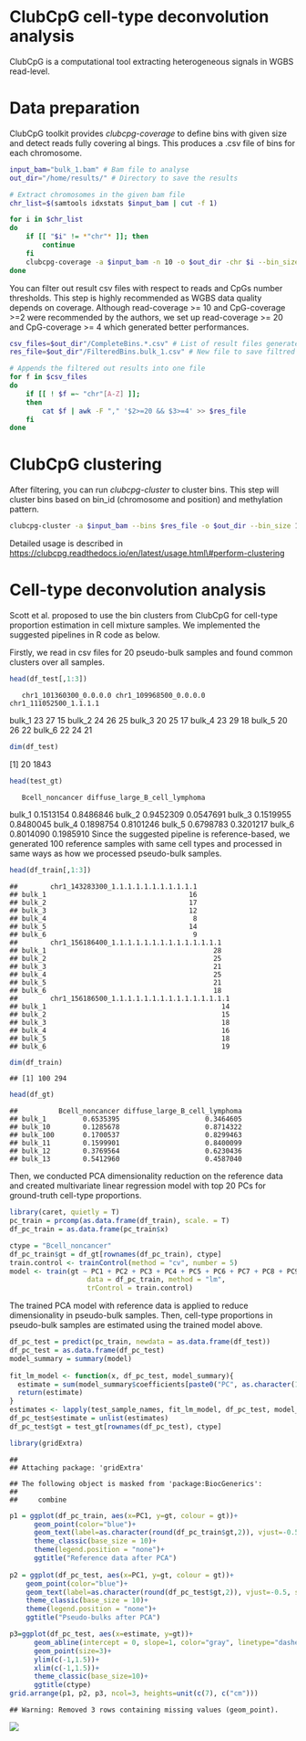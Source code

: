 ClubCpG cell-type deconvolution analysis
================

ClubCpG is a computational tool extracting heterogeneous signals in WGBS
read-level.

# **Data preparation**

ClubCpG toolkit provides *clubcpg-coverage* to define bins with given
size and detect reads fully covering al bings. This produces a .csv file
of bins for each chromosome.

``` bash
input_bam="bulk_1.bam" # Bam file to analyse
out_dir="/home/results/" # Directory to save the results

# Extract chromosomes in the given bam file
chr_list=$(samtools idxstats $input_bam | cut -f 1)

for i in $chr_list
do
    if [[ "$i" != *"chr"* ]]; then
        continue
    fi
    clubcpg-coverage -a $input_bam -n 10 -o $out_dir -chr $i --bin_size 100
done
```

You can filter out result csv files with respect to reads and CpGs
number thresholds. This step is highly recommended as WGBS data quality
depends on coverage. Although read-coverage \>= 10 and CpG-coverage \>=2
were recommended by the authors, we set up read-coverage \>= 20 and
CpG-coverage \>= 4 which generated better
performances.

``` bash
csv_files=$out_dir"/CompleteBins.*.csv" # List of result files generated by clubcpg-coverage
res_file=$out_dir"/FilteredBins.bulk_1.csv" # New file to save filtred bins

# Appends the filtered out results into one file
for f in $csv_files
do
    if [[ ! $f =~ "chr"[A-Z] ]];
    then
        cat $f | awk -F "," '$2>=20 && $3>=4' >> $res_file
    fi
done
```

# **ClubCpG clustering**

After filtering, you can run *clubcpg-cluster* to cluster bins. This
step will cluster bins based on bin\_id (chromosome and position) and
methylation
pattern.

``` bash
clubcpg-cluster -a $input_bam --bins $res_file -o $out_dir --bin_size 100 -m 4 -r 20 -n 10
```

Detailed usage is described in
<a href="url">https://clubcpg.readthedocs.io/en/latest/usage.html\#perform-clustering</a>

# **Cell-type deconvolution analysis**

Scott et al. proposed to use the bin clusters from ClubCpG for cell-type
proportion estimation in cell mixture samples. We implemented the
suggested pipelines in R code as below.

Firstly, we read in csv files for 20 pseudo-bulk samples and found
common clusters over all samples.

``` r
head(df_test[,1:3])
```

``` 
   chr1_101360300_0.0.0.0 chr1_109968500_0.0.0.0 chr1_111052500_1.1.1.1
```

bulk\_1 23 27 15 bulk\_2 24 26 25 bulk\_3 20 25 17 bulk\_4 23 29 18
bulk\_5 20 26 22 bulk\_6 22 24 21

``` r
dim(df_test)
```

\[1\] 20 1843

``` r
head(test_gt)
```

``` 
   Bcell_noncancer diffuse_large_B_cell_lymphoma
```

bulk\_1 0.1513154 0.8486846 bulk\_2 0.9452309 0.0547691 bulk\_3
0.1519955 0.8480045 bulk\_4 0.1898754 0.8101246 bulk\_5 0.6798783
0.3201217 bulk\_6 0.8014090 0.1985910 Since the suggested pipeline is
reference-based, we generated 100 reference samples with same cell types
and processed in same ways as how we processed pseudo-bulk samples.

``` r
head(df_train[,1:3])
```

    ##        chr1_143283300_1.1.1.1.1.1.1.1.1.1.1
    ## bulk_1                                   16
    ## bulk_2                                   17
    ## bulk_3                                   12
    ## bulk_4                                    8
    ## bulk_5                                   14
    ## bulk_6                                    9
    ##        chr1_156186400_1.1.1.1.1.1.1.1.1.1.1.1.1.1
    ## bulk_1                                         28
    ## bulk_2                                         25
    ## bulk_3                                         21
    ## bulk_4                                         25
    ## bulk_5                                         21
    ## bulk_6                                         18
    ##        chr1_156186500_1.1.1.1.1.1.1.1.1.1.1.1.1.1.1
    ## bulk_1                                           14
    ## bulk_2                                           15
    ## bulk_3                                           18
    ## bulk_4                                           16
    ## bulk_5                                           18
    ## bulk_6                                           19

``` r
dim(df_train)
```

    ## [1] 100 294

``` r
head(df_gt)
```

    ##          Bcell_noncancer diffuse_large_B_cell_lymphoma
    ## bulk_1         0.6535395                     0.3464605
    ## bulk_10        0.1285678                     0.8714322
    ## bulk_100       0.1700537                     0.8299463
    ## bulk_11        0.1599901                     0.8400099
    ## bulk_12        0.3769564                     0.6230436
    ## bulk_13        0.5412960                     0.4587040

Then, we conducted PCA dimensionality reduction on the reference data
and created multivariate linear regression model with top 20 PCs for
ground-truth cell-type proportions.

``` r
library(caret, quietly = T)
pc_train = prcomp(as.data.frame(df_train), scale. = T)
df_pc_train = as.data.frame(pc_train$x)

ctype = "Bcell_noncancer"
df_pc_train$gt = df_gt[rownames(df_pc_train), ctype]
train.control <- trainControl(method = "cv", number = 5)
model <- train(gt ~ PC1 + PC2 + PC3 + PC4 + PC5 + PC6 + PC7 + PC8 + PC9 + PC10 + PC11 + PC12 + PC13 + PC14 + PC15 + PC16 + PC17 + PC18 + PC19 + PC20, 
                   data = df_pc_train, method = "lm",
                   trControl = train.control)
```

The trained PCA model with reference data is applied to reduce
dimensionality in pseudo-bulk samples. Then, cell-type proportions in
pseudo-bulk samples are estimated using the trained model above.

``` r
df_pc_test = predict(pc_train, newdata = as.data.frame(df_test))
df_pc_test = as.data.frame(df_pc_test)
model_summary = summary(model)
  
fit_lm_model <- function(x, df_pc_test, model_summary){
  estimate = sum(model_summary$coefficients[paste0("PC", as.character(1:20)), "Estimate"]*df_pc_test[x, paste0("PC", as.character(1:20))]) + model_summary$coefficients["(Intercept)", "Estimate"]
  return(estimate)
}
estimates <- lapply(test_sample_names, fit_lm_model, df_pc_test, model_summary)              
df_pc_test$estimate = unlist(estimates)
df_pc_test$gt = test_gt[rownames(df_pc_test), ctype]
```

``` r
library(gridExtra)
```

    ## 
    ## Attaching package: 'gridExtra'

    ## The following object is masked from 'package:BiocGenerics':
    ## 
    ##     combine

``` r
p1 = ggplot(df_pc_train, aes(x=PC1, y=gt, colour = gt))+
      geom_point(color="blue")+
      geom_text(label=as.character(round(df_pc_train$gt,2)), vjust=-0.5, size=3)+
      theme_classic(base_size = 10)+
      theme(legend.position = "none")+
      ggtitle("Reference data after PCA")
    
p2 = ggplot(df_pc_test, aes(x=PC1, y=gt, colour = gt))+
    geom_point(color="blue")+
    geom_text(label=as.character(round(df_pc_test$gt,2)), vjust=-0.5, size=3)+
    theme_classic(base_size = 10)+
    theme(legend.position = "none")+
    ggtitle("Pseudo-bulks after PCA")

p3=ggplot(df_pc_test, aes(x=estimate, y=gt))+
      geom_abline(intercept = 0, slope=1, color="gray", linetype="dashed", size=1)+
      geom_point(size=3)+
      ylim(c(-1,1.5))+
      xlim(c(-1,1.5))+
      theme_classic(base_size=10)+
      ggtitle(ctype)
grid.arrange(p1, p2, p3, ncol=3, heights=unit(c(7), c("cm")))
```

    ## Warning: Removed 3 rows containing missing values (geom_point).

![](ClubCpG_deconvoluation_analysis_files/figure-gfm/unnamed-chunk-9-1.png)<!-- -->

